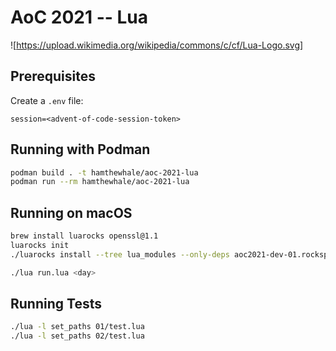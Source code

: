 # AoC 2021 -- Lua

![https://upload.wikimedia.org/wikipedia/commons/c/cf/Lua-Logo.svg]

## Prerequisites
Create a `.env` file:

```text
session=<advent-of-code-session-token>
```

## Running with Podman
```bash
podman build . -t hamthewhale/aoc-2021-lua
podman run --rm hamthewhale/aoc-2021-lua
```

## Running on macOS
```bash
brew install luarocks openssl@1.1
luarocks init
./luarocks install --tree lua_modules --only-deps aoc2021-dev-01.rockspec OPENSSL_DIR=/usr/local/opt/openssl@1.1/ CRYPTO_DIR=/usr/local/opt/openssl@1.1/ --local

./lua run.lua <day>
```

## Running Tests
```bash
./lua -l set_paths 01/test.lua
./lua -l set_paths 02/test.lua
```